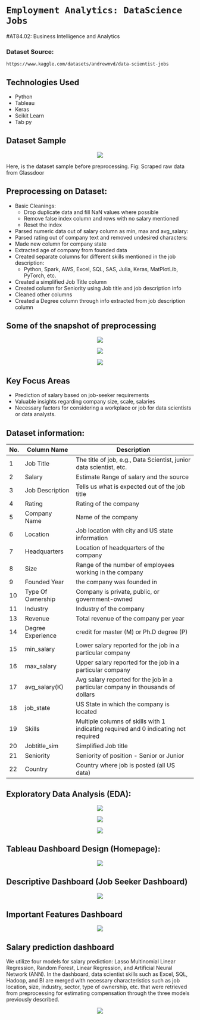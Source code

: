 # `Employment Analytics: DataScience Jobs`

#AT84.02: Business Intelligence and Analytics

### Dataset Source:
    https://www.kaggle.com/datasets/andrewmvd/data-scientist-jobs


## Technologies Used
* Python 
* Tableau
* Keras
* Scikit Learn
* Tab py


## Dataset Sample

<p align="center"><img src="Figure/image1.png"></p>

Here, is the dataset sample before preprocessing. Fig: Scraped raw data from Glassdoor

## Preprocessing on Dataset:
* Basic Cleanings:
    * Drop duplicate data and fill NaN values where possible
    * Remove false index column and rows with no salary mentioned
    * Reset the index
* Parsed numeric data out of salary column as min, max and avg_salary:
* Parsed rating out of company text and removed undesired characters:
* Made new column for company state
* Extracted age of company from founded data
* Created separate columns for different skills mentioned in the job description:
    * Python, Spark, AWS, Excel, SQL, SAS, Julia, Keras, MatPlotLib, PyTorch, etc. 
* Created a simplified Job Title column
* Created column for Seniority using Job title and job description info
* Cleaned other columns
* Created a Degree column through info extracted from job description column

## Some of the snapshot of preprocessing

<p align="center"><img src="Figure/image2.png"></p>


<p align="center"><img src="Figure/image4.png"></p>



<p align="center"><img src="Figure/image7.png"></p>


## Key Focus Areas

* Prediction of salary based on job-seeker requirements
* Valuable insights regarding company size, scale, salaries
* Necessary factors for considering a workplace or job for data scientists or data analysts.

## Dataset information:

|No.|	Column Name |	Description|
|---|  ---     |-----|
|1|	Job Title|	The title of job, e.g., Data Scientist, junior data scientist, etc.|
|2|	Salary |Estimate	Range of salary and the source|
|3|	Job Description	|Tells us what is expected out of the job title|
|4| Rating	|Rating of the company|
|5| Company Name|	Name of the company|
|6|	Location|	Job location with city and US state information|
|7	|Headquarters	|Location of headquarters of the company|
|8	|Size|	Range of the number of employees working in the company|
|9	|Founded	Year| the company was founded in|
|10	|Type Of Ownership|	Company is private, public, or government-owned|
|11	|Industry|	Industry of the company|
|13	|Revenue	|Total revenue of the company per year|
|14	|Degree	Experience| credit for master (M) or Ph.D degree (P)|
|15	|min_salary|	Lower salary reported for the job in a particular company|
|16	|max_salary	|Upper salary reported for the job in a particular company|
|17	|avg_salary(K)	|Avg salary reported for the job in a particular company in thousands of dollars|
|18	|job_state|	US State in which the company is located|
|19	|Skills|	Multiple columns of skills with 1 indicating required and 0 indicating not required|
|20	|Jobtitle_sim|	Simplified Job title|
|21|	Seniority|	Seniority of position - Senior or Junior|
|22|	Country	|Country where job is posted (all US data)|

## Exploratory Data Analysis (EDA):

<p align="center"><img src="Figure/image9.png"></p>

<p align="center"><img src="Figure/image10.png"></p>

<p align="center"><img src="Figure/image11.png"></p>

## Tableau Dashboard Design (Homepage):

<p align="center"><img src="Figure/tab1.png"></p>

## Descriptive Dashboard (Job Seeker Dashboard)

<p align="center"><img src="Figure/tab4.png"></p>

## Important Features Dashboard

<p align="center"><img src="Figure/tab2.png"></p>

## Salary prediction dashboard
We utilize four models for salary prediction: Lasso Multinomial Linear Regression, Random Forest, Linear Regression, and Artificial Neural Network (ANN). In the dashboard, data scientist skills such as Excel, SQL, Hadoop, and BI are merged with necessary characteristics such as job location, size, industry, sector, type of ownership, etc. that were retrieved from preprocessing for estimating compensation through the three models previously described.

<p align="center"><img src="Figure/tab3.png"></p>
